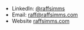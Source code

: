 - LinkedIn: [@raffsimms](https://www.linkedin.com/in/raffsimms/)
- Email: [raff@raffsimms.com](mailto:raff@raffsimms.com)
- Website [raffsimms.com](https://raffsimms.com/)

